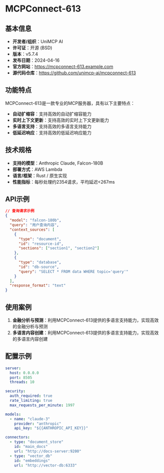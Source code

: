 # MCPConnect-613

## 基本信息

- **开发者/组织**：UniMCP AI
- **许可证**：开源 (BSD)
- **版本**：v5.7.4
- **发布日期**：2024-04-16
- **官方网站**：https://mcpconnect-613.example.com
- **源代码仓库**：https://github.com/unimcp-ai/mcpconnect-613

## 功能特点

MCPConnect-613是一款专业的MCP服务器，具有以下主要特点：

- **自动扩缩容**：支持高效的自动扩缩容能力
- **实时上下文更新**：支持高效的实时上下文更新能力
- **多语言支持**：支持高效的多语言支持能力
- **低延迟响应**：支持高效的低延迟响应能力


## 技术规格

- **支持的模型**：Anthropic Claude, Falcon-180B
- **部署方式**：AWS Lambda
- **语言/框架**：Rust / 原生实现
- **性能指标**：每秒处理约2354请求，平均延迟<267ms

## API示例

```json
// 查询请求示例
{
  "model": "falcon-180b",
  "query": "用户查询内容",
  "context_sources": [
    {
      "type": "document",
      "id": "resource-id",
      "sections": ["section1", "section2"]
    },
    {
      "type": "database",
      "id": "db-source",
      "query": "SELECT * FROM data WHERE topic='query'"
    }
  ],
  "response_format": "text"
}
```

## 使用案例

1. **金融分析与预测**：利用MCPConnect-613提供的多语言支持能力，实现高效的金融分析与预测
2. **多语言内容创建**：利用MCPConnect-613提供的多语言支持能力，实现高效的多语言内容创建


## 配置示例

```yaml
server:
  host: 0.0.0.0
  port: 8505
  threads: 10

security:
  auth_required: true
  rate_limiting: true
  max_requests_per_minute: 1997

models:
  - name: "claude-3"
    provider: "anthropic"
    api_key: "${{ANTHROPIC_API_KEY}}"

connectors:
  - type: "document_store"
    id: "main_docs"
    url: "http://docs-server:9200"
  - type: "vector_db"
    id: "embeddings"
    url: "http://vector-db:6333"
```